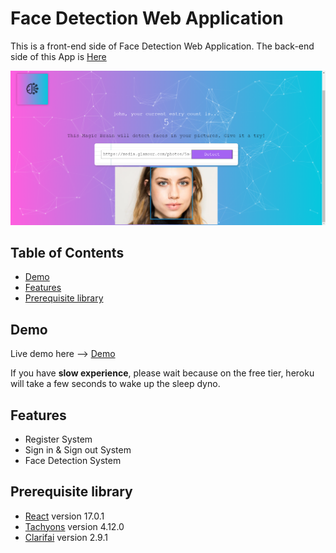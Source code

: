 # Face Detection Web Application
This is a front-end side of Face Detection Web Application. The back-end side of this App is [Here](https://github.com/thanathip-sukkulcharoen/Face-Detection-Web-Server)

<img src="Demo_Image.png" >

## Table of Contents
* [Demo](#demo)
* [Features](#features)
* [Prerequisite library](#prerequisite-library)
## Demo 
Live demo here --> [Demo](https://smart-brain-thanathip.herokuapp.com/)

If you have **slow experience**, please wait because on the free tier, heroku will take a few seconds to wake up the sleep dyno.
## Features
* Register System
* Sign in & Sign out System
* Face Detection System
## Prerequisite library
* [React](https://reactjs.org/) version 17.0.1
* [Tachyons](https://tachyons.io/) version 4.12.0
* [Clarifai](https://www.clarifai.com/) version 2.9.1

